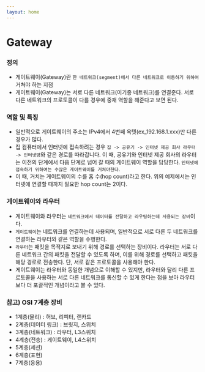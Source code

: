 ```yaml
---
layout: home
---
```


# Gateway

### 정의
- 게이트웨이(Gateway)란 `한 네트워크(segment)에서 다른 네트워크로 이동하기 위하여` 거쳐야 하는 지점
- 게이트웨이(Gateway)는 서로 다른 네트워크(이기종 네트워크)를 연결준다. 서로 다른 네트워크의 프로토콜이 다를 경우에 중재 역할을 해준다고 보면 된다.

### 역할 및 특징
- 일반적으로 게이트웨이의 주소는 IPv4에서 4번째 옥텟(ex_192.168.1.xxx)만 다른 경우가 많다.
- 집 컴퓨터에서 인터넷에 접속하려는 경우 `집 -> 공유기 -> 인터넷 제공 회사 라우터 -> 인터넷망`와 같은 경로를 따라갑니다. 이 때, 공유기와 인터넷 제공 회사의 라우터는 이전의 단계에서 다음 단계로 넘어 갈 때의 게이트웨이 역할을 담당한다. `인터넷에 접속하기 위하여는 수많은 게이트웨이를 거쳐야한다`.
- 이 때, 거치는 게이트웨이의 수를 홉 수(hop count)라고 한다. 위의 예제에서는 인터넷에 연결할 때까지 필요한 hop count는 2이다.

### 게이트웨이와 라우터
- 게이트웨이와 라우터는 `네트워크에서 데이터를 전달하고 라우팅하는데 사용되는 장비`이다.
- `게이트웨이`는 네트워크를 연결하는데 사용되며, 일반적으로 서로 다른 두 네트워크를 연결하는 라우터와 같은 역할을 수행한다.
- `라우터`는 패킷을 목적지로 보내기 위해 경로를 선택하는 장비이다. 라우터는 서로 다른 네트워크 간의 패킷을 전달할 수 있도록 하며, 이를 위해 경로를 선택하고 패킷을 해당 경로로 전송한다. 단, 서로 같은 프로토콜을 사용해야 한다.
- 게이트웨이는 라우터와 동일한 개념으로 이해할 수 있지만, 라우터와 달리 다른 프로토콜을 사용하는 서로 다른 네트워크를 통신할 수 있게 한다는 점을 보아 라우터보다 더 포괄적인 개념이라고 볼 수 있다.

### 참고) OSI 7계층 장비
- 1계층(물리) : 허브, 리피터, 랜카드
- 2계층(데이터 링크) : 브릿지, 스위치
- 3계층(네트워크) : 라우터, L3스위치
- 4계층(전송) : 게이트웨이, L4스위치
- 5계층(세션)
- 6계층(표현)
- 7계층(응용)